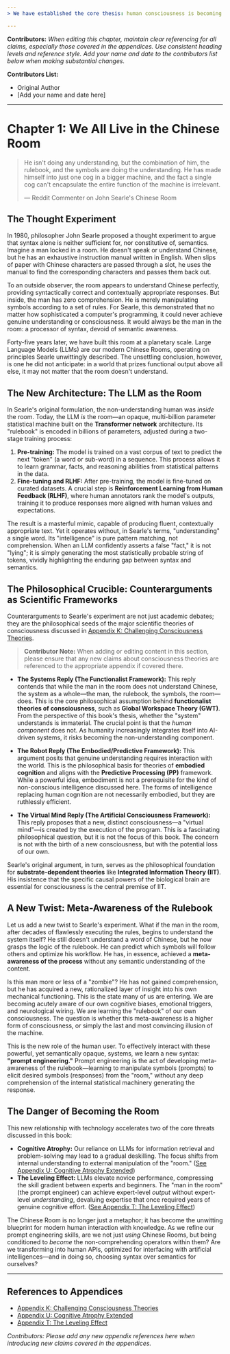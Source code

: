 ```yaml
---
> We have established the core thesis: human consciousness is becoming an evolutionary liability. Now, we begin the argument by examining the foundational myth of the digital age—the Chinese Room. Once a philosophical curiosity, this thought experiment has become the blueprint for our interaction with artificial intelligence. In our quest to build intelligent machines, we are unintentionally rewiring our own minds to operate like them: prioritizing syntax over semantics, and becoming non-comprehending operators within systems of our own making.

---
```


**Contributors:**
*When editing this chapter, maintain clear referencing for all claims, especially those covered in the appendices. Use consistent heading levels and reference style. Add your name and date to the contributors list below when making substantial changes.*

**Contributors List:**
- Original Author
- [Add your name and date here]

---

# Chapter 1: We All Live in the Chinese Room

> He isn't doing any understanding, but the combination of him, the rulebook, and the symbols are doing the understanding. He has made himself into just one cog in a bigger machine, and the fact a single cog can't encapsulate the entire function of the machine is irrelevant.
>
> — Reddit Commenter on John Searle's Chinese Room

## The Thought Experiment

In 1980, philosopher John Searle proposed a thought experiment to argue that syntax alone is neither sufficient for, nor constitutive of, semantics. Imagine a man locked in a room. He doesn't speak or understand Chinese, but he has an exhaustive instruction manual written in English. When slips of paper with Chinese characters are passed through a slot, he uses the manual to find the corresponding characters and passes them back out.

To an outside observer, the room appears to understand Chinese perfectly, providing syntactically correct and contextually appropriate responses. But inside, the man has zero comprehension. He is merely manipulating symbols according to a set of rules. For Searle, this demonstrated that no matter how sophisticated a computer's programming, it could never achieve genuine understanding or consciousness. It would always be the man in the room: a processor of syntax, devoid of semantic awareness.

Forty-five years later, we have built this room at a planetary scale. Large Language Models (LLMs) are our modern Chinese Rooms, operating on principles Searle unwittingly described. The unsettling conclusion, however, is one he did not anticipate: in a world that prizes functional output above all else, it may not matter that the room doesn't understand.

## The New Architecture: The LLM as the Room

In Searle's original formulation, the non-understanding human was *inside* the room. Today, the LLM *is* the room—an opaque, multi-billion parameter statistical machine built on the **Transformer network** architecture. Its "rulebook" is encoded in billions of parameters, adjusted during a two-stage training process:

1.  **Pre-training:** The model is trained on a vast corpus of text to predict the next "token" (a word or sub-word) in a sequence. This process allows it to learn grammar, facts, and reasoning abilities from statistical patterns in the data.
2.  **Fine-tuning and RLHF:** After pre-training, the model is fine-tuned on curated datasets. A crucial step is **Reinforcement Learning from Human Feedback (RLHF)**, where human annotators rank the model's outputs, training it to produce responses more aligned with human values and expectations.

The result is a masterful mimic, capable of producing fluent, contextually appropriate text. Yet it operates without, in Searle's terms, "understanding" a single word. Its "intelligence" is pure pattern matching, not comprehension. When an LLM confidently asserts a false "fact," it is not "lying"; it is simply generating the most statistically probable string of tokens, vividly highlighting the enduring gap between syntax and semantics.

## The Philosophical Crucible: Counterarguments as Scientific Frameworks

Counterarguments to Searle's experiment are not just academic debates; they are the philosophical seeds of the major scientific theories of consciousness discussed in [Appendix K: Challenging Consciousness Theories](../../c.Appendices/11.11-Appendix-K-Challenging-Consciousness-Theories.md).

> **Contributor Note:**
> When adding or editing content in this section, please ensure that any new claims about consciousness theories are referenced to the appropriate appendix if covered there.

*   **The Systems Reply (The Functionalist Framework):** This reply contends that while the man in the room does not understand Chinese, the system as a whole—the man, the rulebook, the symbols, the room—does. This is the core philosophical assumption behind **functionalist theories of consciousness**, such as **Global Workspace Theory (GWT)**. From the perspective of this book's thesis, whether the "system" understands is immaterial. The crucial point is that the *human component* does not. As humanity increasingly integrates itself into AI-driven systems, it risks becoming the non-understanding component.

*   **The Robot Reply (The Embodied/Predictive Framework):** This argument posits that genuine understanding requires interaction with the world. This is the philosophical basis for theories of **embodied cognition** and aligns with the **Predictive Processing (PP)** framework. While a powerful idea, embodiment is not a prerequisite for the kind of non-conscious intelligence discussed here. The forms of intelligence replacing human cognition are not necessarily embodied, but they are ruthlessly efficient.

*   **The Virtual Mind Reply (The Artificial Consciousness Framework):** This reply proposes that a new, distinct consciousness—a "virtual mind"—is created by the execution of the program. This is a fascinating philosophical question, but it is not the focus of this book. The concern is not with the birth of a new consciousness, but with the potential loss of our own.

Searle's original argument, in turn, serves as the philosophical foundation for **substrate-dependent theories** like **Integrated Information Theory (IIT)**. His insistence that the specific causal powers of the biological brain are essential for consciousness is the central premise of IIT.

## A New Twist: Meta-Awareness of the Rulebook

Let us add a new twist to Searle's experiment. What if the man in the room, after decades of flawlessly executing the rules, begins to understand the system itself? He still doesn't understand a word of Chinese, but he now grasps the logic of the rulebook. He can predict which symbols will follow others and optimize his workflow. He has, in essence, achieved a **meta-awareness of the process** without any semantic understanding of the content.

Is this man more or less of a "zombie"? He has not gained comprehension, but he has acquired a new, rationalized layer of insight into his own mechanical functioning. This is the state many of us are entering. We are becoming acutely aware of our own cognitive biases, emotional triggers, and neurological wiring. We are learning the "rulebook" of our own consciousness. The question is whether this meta-awareness is a higher form of consciousness, or simply the last and most convincing illusion of the machine.

This is the new role of the human user. To effectively interact with these powerful, yet semantically opaque, systems, we learn a new syntax: **"prompt engineering."** Prompt engineering is the act of developing meta-awareness of the rulebook—learning to manipulate symbols (prompts) to elicit desired symbols (responses) from the "room," without any deep comprehension of the internal statistical machinery generating the response.

## The Danger of Becoming the Room

This new relationship with technology accelerates two of the core threats discussed in this book:

*   **Cognitive Atrophy:** Our reliance on LLMs for information retrieval and problem-solving may lead to a gradual deskilling. The focus shifts from internal understanding to external manipulation of the "room." ([See Appendix U: Cognitive Atrophy Extended](../../c.Appendices/11.21-Appendix-U-Cognitive-Atrophy-Extended.md))
*   **The Leveling Effect:** LLMs elevate novice performance, compressing the skill gradient between experts and beginners. The "man in the room" (the prompt engineer) can achieve expert-level *output* without expert-level *understanding*, devaluing expertise that once required years of genuine cognitive effort. ([See Appendix T: The Leveling Effect](../../c.Appendices/11.20-Appendix-T-The-Leveling-Effect.md))

The Chinese Room is no longer just a metaphor; it has become the unwitting blueprint for modern human interaction with knowledge. As we refine our prompt engineering skills, are we not just *using* Chinese Rooms, but being conditioned to *become* the non-comprehending operators within them? Are we transforming into human APIs, optimized for interfacing with artificial intelligences—and in doing so, choosing syntax over semantics for ourselves?

---

## References to Appendices

- [Appendix K: Challenging Consciousness Theories](../../c.Appendices/11.11-Appendix-K-Challenging-Consciousness-Theories.md)
- [Appendix U: Cognitive Atrophy Extended](../../c.Appendices/11.21-Appendix-U-Cognitive-Atrophy-Extended.md)
- [Appendix T: The Leveling Effect](../../c.Appendices/11.20-Appendix-T-The-Leveling-Effect.md)

*Contributors: Please add any new appendix references here when introducing new claims covered in the appendices.*